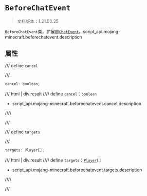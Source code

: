 # `BeforeChatEvent`

> 文档版本：1.21.50.25

`BeforeChatEvent`类，扩展自[`ChatEvent`](./chatevent.md)。script_api.mojang-minecraft.beforechatevent.description

## 属性

/// define
`cancel`


///

```js
cancel: boolean;
```

/// html | div.result
//// define
`cancel`：`boolean`

- script_api.mojang-minecraft.beforechatevent.cancel.description


////

///


/// define
`targets`


///

```js
targets: Player[];
```

/// html | div.result
//// define
`targets`：<code><a href="../player/">Player</a>[]</code>

- script_api.mojang-minecraft.beforechatevent.targets.description


////

///


